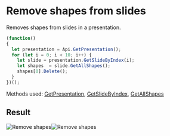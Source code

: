 # Remove shapes from slides

Removes shapes from slides in a presentation.

<!-- This code snippet is shown in the screenshot. -->

<!-- eslint-skip -->

``` ts
(function()
{
  let presentation = Api.GetPresentation();
  for (let i = 0; i < 10; i++) {
    let slide = presentation.GetSlideByIndex(i);
    let shapes  = slide.GetAllShapes();
    shapes[0].Delete();
  }
})();
```

Methods used: [GetPresentation](../../../../office-api/usage-api/presentation-api/Api/Methods/GetPresentation.md), [GetSlideByIndex](../../../../office-api/usage-api/presentation-api/ApiPresentation/Methods/GetSlideByIndex.md), [GetAllShapes](../../../../office-api/usage-api/presentation-api/ApiSlide/Methods/GetAllShapes.md)

## Result

![Remove shapes](/assets/images/plugins/remove-shapes.png#gh-light-mode-only)![Remove shapes](/assets/images/plugins/remove-shapes.dark.png#gh-dark-mode-only)
